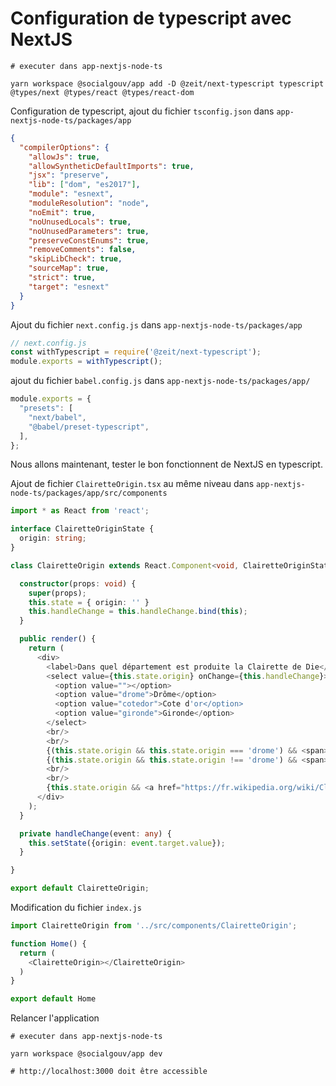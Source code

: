 # Configuration de typescript avec NextJS

```shell
# executer dans app-nextjs-node-ts

yarn workspace @socialgouv/app add -D @zeit/next-typescript typescript @types/next @types/react @types/react-dom
```

Configuration de typescript, ajout du fichier `tsconfig.json` dans `app-nextjs-node-ts/packages/app`

```json
{
  "compilerOptions": {
    "allowJs": true,
    "allowSyntheticDefaultImports": true,
    "jsx": "preserve",
    "lib": ["dom", "es2017"],
    "module": "esnext",
    "moduleResolution": "node",
    "noEmit": true,
    "noUnusedLocals": true,
    "noUnusedParameters": true,
    "preserveConstEnums": true,
    "removeComments": false,
    "skipLibCheck": true,
    "sourceMap": true,
    "strict": true,
    "target": "esnext"
  }
}
```

Ajout du fichier `next.config.js` dans `app-nextjs-node-ts/packages/app`

```javascript
// next.config.js
const withTypescript = require('@zeit/next-typescript');
module.exports = withTypescript();
```

ajout du fichier `babel.config.js` dans `app-nextjs-node-ts/packages/app/`

```javascript
module.exports = {
  "presets": [
    "next/babel",
    "@babel/preset-typescript",
  ],
};
```

Nous allons maintenant, tester le bon fonctionnent de NextJS en typescript.

Ajout de fichier `ClairetteOrigin.tsx` au même niveau dans `app-nextjs-node-ts/packages/app/src/components`

```typescript
import * as React from 'react';

interface ClairetteOriginState {
  origin: string;
}

class ClairetteOrigin extends React.Component<void, ClairetteOriginState> {

  constructor(props: void) {
    super(props);
    this.state = { origin: '' }
    this.handleChange = this.handleChange.bind(this);
  }

  public render() {
    return (
      <div>
        <label>Dans quel département est produite la Clairette de Die</label>
        <select value={this.state.origin} onChange={this.handleChange}>
          <option value=""></option>
          <option value="drome">Drôme</option>
          <option value="cotedor">Cote d'or</option>
          <option value="gironde">Gironde</option>
        </select>
        <br/>
        <br/>
        {(this.state.origin && this.state.origin === 'drome') && <span>VRAI</span>}
        {(this.state.origin && this.state.origin !== 'drome') && <span>FAUX</span>}
        <br/>
        <br/>
        {this.state.origin && <a href="https://fr.wikipedia.org/wiki/Clairette-de-die" target="_BLANK">La clairette de Die est produite dans la Drôme</a>}
      </div>
    );
  }

  private handleChange(event: any) {
    this.setState({origin: event.target.value});
  }

}

export default ClairetteOrigin;
```

Modification du fichier `index.js`

```javascript
import ClairetteOrigin from '../src/components/ClairetteOrigin';

function Home() {
  return (
    <ClairetteOrigin></ClairetteOrigin>
  )
}

export default Home
```

Relancer l'application

```shell
# executer dans app-nextjs-node-ts

yarn workspace @socialgouv/app dev

# http://localhost:3000 doit être accessible
```
